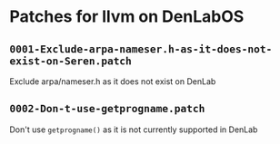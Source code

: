 # Patches for llvm on DenLabOS

## `0001-Exclude-arpa-nameser.h-as-it-does-not-exist-on-Seren.patch`

Exclude arpa/nameser.h as it does not exist on DenLab


## `0002-Don-t-use-getprogname.patch`

Don't use `getprogname()` as it is not currently supported in DenLab

